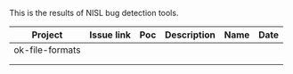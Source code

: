 This is the results of NISL bug detection tools.

|     Project     | Issue link | Poc  | Description | Name | Date |
| :-------------: | :--------: | :--: | :---------: | :--: | :--: |
| ok-file-formats |            |      |             |      |      |
|                 |            |      |             |      |      |
|                 |            |      |             |      |      |

